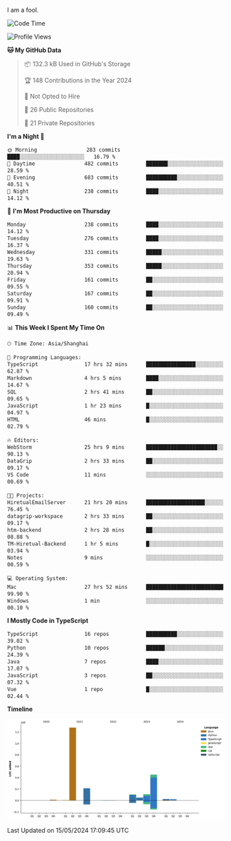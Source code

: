 I am a fool.

<!--START_SECTION:waka-->
![Code Time](http://img.shields.io/badge/Code%20Time-1%2C431%20hrs%2038%20mins-blue)

![Profile Views](http://img.shields.io/badge/Profile%20Views-0-blue)

**🐱 My GitHub Data** 

> 📦 132.3 kB Used in GitHub's Storage 
 > 
> 🏆 148 Contributions in the Year 2024
 > 
> 🚫 Not Opted to Hire
 > 
> 📜 26 Public Repositories 
 > 
> 🔑 21 Private Repositories 
 > 
**I'm a Night 🦉** 

```text
🌞 Morning                283 commits         ████░░░░░░░░░░░░░░░░░░░░░   16.79 % 
🌆 Daytime                482 commits         ███████░░░░░░░░░░░░░░░░░░   28.59 % 
🌃 Evening                683 commits         ██████████░░░░░░░░░░░░░░░   40.51 % 
🌙 Night                  238 commits         ████░░░░░░░░░░░░░░░░░░░░░   14.12 % 
```
📅 **I'm Most Productive on Thursday** 

```text
Monday                   238 commits         ████░░░░░░░░░░░░░░░░░░░░░   14.12 % 
Tuesday                  276 commits         ████░░░░░░░░░░░░░░░░░░░░░   16.37 % 
Wednesday                331 commits         █████░░░░░░░░░░░░░░░░░░░░   19.63 % 
Thursday                 353 commits         █████░░░░░░░░░░░░░░░░░░░░   20.94 % 
Friday                   161 commits         ██░░░░░░░░░░░░░░░░░░░░░░░   09.55 % 
Saturday                 167 commits         ██░░░░░░░░░░░░░░░░░░░░░░░   09.91 % 
Sunday                   160 commits         ██░░░░░░░░░░░░░░░░░░░░░░░   09.49 % 
```


📊 **This Week I Spent My Time On** 

```text
🕑︎ Time Zone: Asia/Shanghai

💬 Programming Languages: 
TypeScript               17 hrs 32 mins      ████████████████░░░░░░░░░   62.87 % 
Markdown                 4 hrs 5 mins        ████░░░░░░░░░░░░░░░░░░░░░   14.67 % 
SQL                      2 hrs 41 mins       ██░░░░░░░░░░░░░░░░░░░░░░░   09.65 % 
JavaScript               1 hr 23 mins        █░░░░░░░░░░░░░░░░░░░░░░░░   04.97 % 
HTML                     46 mins             █░░░░░░░░░░░░░░░░░░░░░░░░   02.79 % 

🔥 Editors: 
WebStorm                 25 hrs 9 mins       ███████████████████████░░   90.13 % 
DataGrip                 2 hrs 33 mins       ██░░░░░░░░░░░░░░░░░░░░░░░   09.17 % 
VS Code                  11 mins             ░░░░░░░░░░░░░░░░░░░░░░░░░   00.69 % 

🐱‍💻 Projects: 
HiretualEmailServer      21 hrs 20 mins      ███████████████████░░░░░░   76.45 % 
datagrip-workspace       2 hrs 33 mins       ██░░░░░░░░░░░░░░░░░░░░░░░   09.17 % 
htm-backend              2 hrs 28 mins       ██░░░░░░░░░░░░░░░░░░░░░░░   08.88 % 
TM-Hiretual-Backend      1 hr 5 mins         █░░░░░░░░░░░░░░░░░░░░░░░░   03.94 % 
Notes                    9 mins              ░░░░░░░░░░░░░░░░░░░░░░░░░   00.59 % 

💻 Operating System: 
Mac                      27 hrs 52 mins      █████████████████████████   99.90 % 
Windows                  1 min               ░░░░░░░░░░░░░░░░░░░░░░░░░   00.10 % 
```

**I Mostly Code in TypeScript** 

```text
TypeScript               16 repos            ██████████░░░░░░░░░░░░░░░   39.02 % 
Python                   10 repos            ██████░░░░░░░░░░░░░░░░░░░   24.39 % 
Java                     7 repos             ████░░░░░░░░░░░░░░░░░░░░░   17.07 % 
JavaScript               3 repos             ██░░░░░░░░░░░░░░░░░░░░░░░   07.32 % 
Vue                      1 repo              █░░░░░░░░░░░░░░░░░░░░░░░░   02.44 % 
```



**Timeline**

![Lines of Code chart](https://raw.githubusercontent.com/VeejaLiu/VeejaLiu/master/assets/bar_graph.png)


 Last Updated on 15/05/2024 17:09:45 UTC
<!--END_SECTION:waka-->
